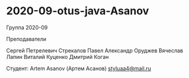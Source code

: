 # 2020-09-otus-java-Asanov
Группа 2020-09

Преподаватели

Сергей Петрелевич
Стрекалов Павел
Александр Оруджев
Вячеслав Лапин
Виталий Куценко
Дмитрий Коган

Студент:
Artem Asanov (Артем Асанов)
styluaa4@mail.ru
